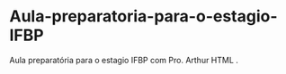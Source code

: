 # Aula-preparatoria-para-o-estagio-IFBP
Aula preparatória para o estagio IFBP com Pro. Arthur HTML .
